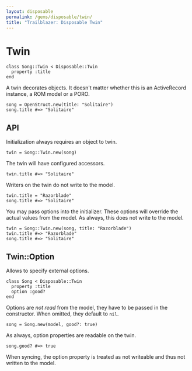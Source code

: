 ```yaml
---
layout: disposable
permalink: /gems/disposable/twin/
title: "Trailblazer: Disposable Twin"
---
```


# Twin


	class Song::Twin < Disposable::Twin
	  property :title
	end


A twin decorates objects. It doesn't matter whether this is an ActiveRecord instance, a ROM model or a PORO.


	song = OpenStruct.new(title: "Solitaire")
	song.title #=> "Solitaire"


## API

Initialization always requires an object to twin.


	twin = Song::Twin.new(song)


The twin will have configured accessors.


	twin.title #=> "Solitaire"


Writers on the twin do not write to the model.


	twin.title = "Razorblade"
	song.title #=> "Solitaire"


You may pass options into the initializer. These options will override the actual values from the model. As always, this does not write to the model.


	twin = Song::Twin.new(song, title: "Razorblade")
	twin.title #=> "Razorblade"
	song.title #=> "Solitaire"


## Twin::Option

Allows to specify external options.


	class Song < Disposable::Twin
	  property :title
	  option :good?
	end


Options are _not read_ from the model, they have to be passed in the constructor. When omitted, they default to `nil`.


	song = Song.new(model, good?: true)


As always, option properties are readable on the twin.


	song.good? #=> true


When syncing, the option property is treated as not writeable and thus not written to the model.